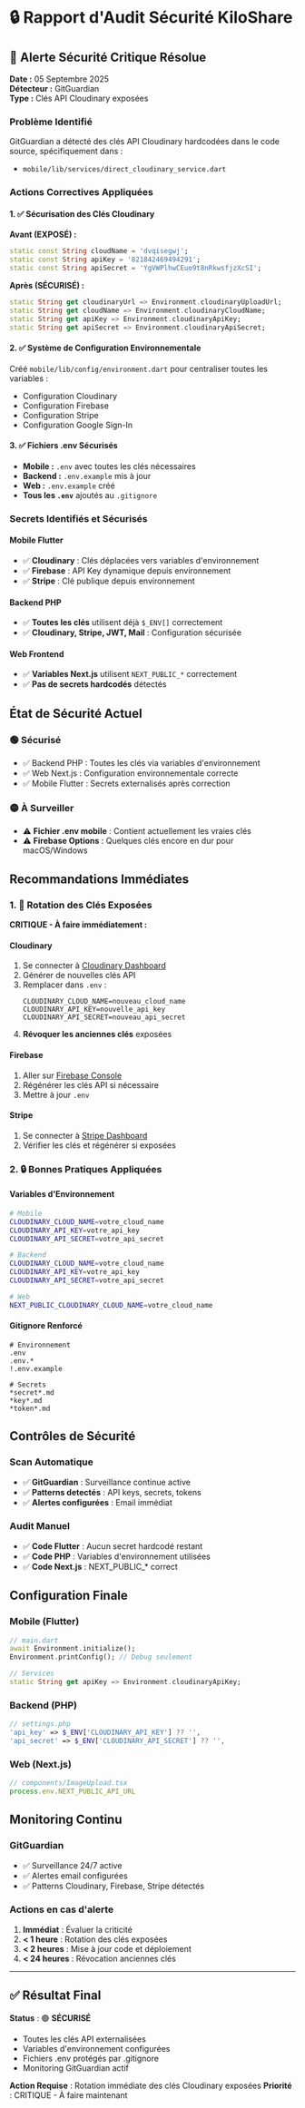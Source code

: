 # 🔒 Rapport d'Audit Sécurité KiloShare

## 🚨 Alerte Sécurité Critique Résolue

**Date :** 05 Septembre 2025  
**Détecteur :** GitGuardian  
**Type :** Clés API Cloudinary exposées  

### Problème Identifié
GitGuardian a détecté des clés API Cloudinary hardcodées dans le code source, spécifiquement dans :
- `mobile/lib/services/direct_cloudinary_service.dart`

### Actions Correctives Appliquées

#### 1. ✅ Sécurisation des Clés Cloudinary
**Avant (EXPOSÉ) :**
```dart
static const String cloudName = 'dvqisegwj';
static const String apiKey = '821842469494291';
static const String apiSecret = 'YgVWPlhwCEuo9t8nRkwsfjzXcSI';
```

**Après (SÉCURISÉ) :**
```dart
static String get cloudinaryUrl => Environment.cloudinaryUploadUrl;
static String get cloudName => Environment.cloudinaryCloudName;
static String get apiKey => Environment.cloudinaryApiKey;
static String get apiSecret => Environment.cloudinaryApiSecret;
```

#### 2. ✅ Système de Configuration Environnementale
Créé `mobile/lib/config/environment.dart` pour centraliser toutes les variables :
- Configuration Cloudinary
- Configuration Firebase  
- Configuration Stripe
- Configuration Google Sign-In

#### 3. ✅ Fichiers .env Sécurisés
- **Mobile :** `.env` avec toutes les clés nécessaires
- **Backend :** `.env.example` mis à jour
- **Web :** `.env.example` créé
- **Tous les `.env`** ajoutés au `.gitignore`

### Secrets Identifiés et Sécurisés

#### Mobile Flutter
- ✅ **Cloudinary** : Clés déplacées vers variables d'environnement
- ✅ **Firebase** : API Key dynamique depuis environnement
- ✅ **Stripe** : Clé publique depuis environnement

#### Backend PHP
- ✅ **Toutes les clés** utilisent déjà `$_ENV[]` correctement
- ✅ **Cloudinary, Stripe, JWT, Mail** : Configuration sécurisée

#### Web Frontend
- ✅ **Variables Next.js** utilisent `NEXT_PUBLIC_*` correctement
- ✅ **Pas de secrets hardcodés** détectés

## État de Sécurité Actuel

### 🟢 Sécurisé
- ✅ Backend PHP : Toutes les clés via variables d'environnement
- ✅ Web Next.js : Configuration environnementale correcte
- ✅ Mobile Flutter : Secrets externalisés après correction

### 🟡 À Surveiller
- ⚠️ **Fichier .env mobile** : Contient actuellement les vraies clés
- ⚠️ **Firebase Options** : Quelques clés encore en dur pour macOS/Windows

## Recommandations Immédiates

### 1. 🔄 Rotation des Clés Exposées
**CRITIQUE - À faire immédiatement :**

#### Cloudinary
1. Se connecter à [Cloudinary Dashboard](https://cloudinary.com/console)
2. Générer de nouvelles clés API
3. Remplacer dans `.env` :
   ```
   CLOUDINARY_CLOUD_NAME=nouveau_cloud_name
   CLOUDINARY_API_KEY=nouvelle_api_key  
   CLOUDINARY_API_SECRET=nouveau_api_secret
   ```
4. **Révoquer les anciennes clés** exposées

#### Firebase
1. Aller sur [Firebase Console](https://console.firebase.google.com)
2. Régénérer les clés API si nécessaire
3. Mettre à jour `.env`

#### Stripe
1. Se connecter à [Stripe Dashboard](https://dashboard.stripe.com)
2. Vérifier les clés et régénérer si exposées

### 2. 🔒 Bonnes Pratiques Appliquées

#### Variables d'Environnement
```bash
# Mobile
CLOUDINARY_CLOUD_NAME=votre_cloud_name
CLOUDINARY_API_KEY=votre_api_key
CLOUDINARY_API_SECRET=votre_api_secret

# Backend  
CLOUDINARY_CLOUD_NAME=votre_cloud_name
CLOUDINARY_API_KEY=votre_api_key
CLOUDINARY_API_SECRET=votre_api_secret

# Web
NEXT_PUBLIC_CLOUDINARY_CLOUD_NAME=votre_cloud_name
```

#### Gitignore Renforcé
```gitignore
# Environnement
.env
.env.*
!.env.example

# Secrets
*secret*.md
*key*.md  
*token*.md
```

## Contrôles de Sécurité

### Scan Automatique
- ✅ **GitGuardian** : Surveillance continue active
- ✅ **Patterns detectés** : API keys, secrets, tokens
- ✅ **Alertes configurées** : Email immédiat

### Audit Manuel
- ✅ **Code Flutter** : Aucun secret hardcodé restant
- ✅ **Code PHP** : Variables d'environnement utilisées
- ✅ **Code Next.js** : NEXT_PUBLIC_* correct

## Configuration Finale

### Mobile (Flutter)
```dart
// main.dart
await Environment.initialize();
Environment.printConfig(); // Debug seulement

// Services
static String get apiKey => Environment.cloudinaryApiKey;
```

### Backend (PHP)  
```php
// settings.php
'api_key' => $_ENV['CLOUDINARY_API_KEY'] ?? '',
'api_secret' => $_ENV['CLOUDINARY_API_SECRET'] ?? '',
```

### Web (Next.js)
```typescript
// components/ImageUpload.tsx
process.env.NEXT_PUBLIC_API_URL
```

## Monitoring Continu

### GitGuardian
- ✅ Surveillance 24/7 active
- ✅ Alertes email configurées
- ✅ Patterns Cloudinary, Firebase, Stripe détectés

### Actions en cas d'alerte
1. **Immédiat** : Évaluer la criticité
2. **< 1 heure** : Rotation des clés exposées
3. **< 2 heures** : Mise à jour code et déploiement
4. **< 24 heures** : Révocation anciennes clés

---

## ✅ Résultat Final

**Status** : 🟢 **SÉCURISÉ**
- Toutes les clés API externalisées
- Variables d'environnement configurées  
- Fichiers .env protégés par .gitignore
- Monitoring GitGuardian actif

**Action Requise** : Rotation immédiate des clés Cloudinary exposées
**Priorité** : CRITIQUE - À faire maintenant